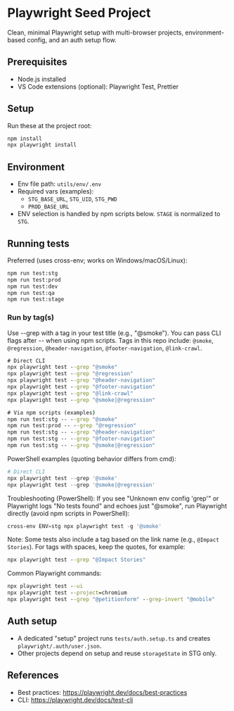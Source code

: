 # Playwright Seed Project

Clean, minimal Playwright setup with multi-browser projects, environment-based config, and an auth setup flow.

## Prerequisites
- Node.js installed
- VS Code extensions (optional): Playwright Test, Prettier

## Setup
Run these at the project root:

```cmd
npm install
npx playwright install
```

## Environment
- Env file path: `utils/env/.env`
- Required vars (examples):
  - `STG_BASE_URL`, `STG_UID`, `STG_PWD`
  - `PROD_BASE_URL`
- ENV selection is handled by npm scripts below. `STAGE` is normalized to `STG`.

## Running tests
Preferred (uses cross-env; works on Windows/macOS/Linux):

```cmd
npm run test:stg    
npm run test:prod   
npm run test:dev    
npm run test:qa     
npm run test:stage  
```

### Run by tag(s)
Use --grep with a tag in your test title (e.g., "@smoke"). You can pass CLI flags after -- when using npm scripts. Tags in this repo include: `@smoke`, `@regression`, `@header-navigation`, `@footer-navigation`, `@link-crawl`.

```cmd
# Direct CLI
npx playwright test --grep "@smoke"
npx playwright test --grep "@regression"
npx playwright test --grep "@header-navigation"
npx playwright test --grep "@footer-navigation"
npx playwright test --grep "@link-crawl"
npx playwright test --grep "@smoke|@regression"  

# Via npm scripts (examples)
npm run test:stg -- --grep "@smoke"
npm run test:prod -- --grep "@regression"
npm run test:stg -- --grep "@header-navigation"
npm run test:stg -- --grep "@footer-navigation"
npm run test:stg -- --grep "@smoke|@regression"
```

PowerShell examples (quoting behavior differs from cmd):

```powershell
# Direct CLI
npx playwright test --grep '@smoke'
npx playwright test --grep '@smoke|@regression'
```

Troubleshooting (PowerShell): If you see "Unknown env config 'grep'" or Playwright logs "No tests found" and echoes just "@smoke", run Playwright directly (avoid npm scripts in PowerShell):

```powershell
cross-env ENV=stg npx playwright test -g '@smoke'
```


Note: Some tests also include a tag based on the link name (e.g., `@Impact Stories`). For tags with spaces, keep the quotes, for example:

```cmd
npx playwright test --grep "@Impact Stories"
```

Common Playwright commands:

```cmd
npx playwright test --ui
npx playwright test --project=chromium
npx playwright test --grep "@petitionform" --grep-invert "@mobile"
```

## Auth setup
- A dedicated "setup" project runs `tests/auth.setup.ts` and creates `playwright/.auth/user.json`.
- Other projects depend on setup and reuse `storageState` in STG only.

## References
- Best practices: https://playwright.dev/docs/best-practices
- CLI: https://playwright.dev/docs/test-cli
